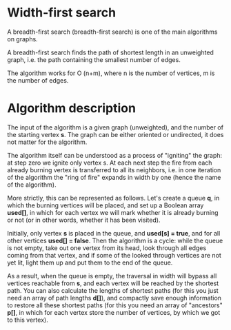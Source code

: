 # Width-first search
A breadth-first search (breadth-first search) is one of the main algorithms on graphs.

A breadth-first search finds the path of shortest length in an unweighted graph, i.e. the path containing the smallest number of edges.

The algorithm works for O (n+m), where n is the number of vertices, m is the number of edges.

# Algorithm description
The input of the algorithm is a given graph (unweighted), and the number of the starting vertex __s__. The graph can be either oriented or undirected, it does not matter for the algorithm.

The algorithm itself can be understood as a process of "igniting" the graph: at step zero we ignite only vertex s. At each next step the fire from each already burning vertex is transferred to all its neighbors, i.e. in one iteration of the algorithm the "ring of fire" expands in width by one (hence the name of the algorithm).

More strictly, this can be represented as follows. Let's create a queue __q__, in which the burning vertices will be placed, and set up a Boolean array __used[]__, in which for each vertex we will mark whether it is already burning or not (or in other words, whether it has been visited).

Initially, only vertex __s__ is placed in the queue, and __used[s] = true__, and for all other vertices __used[] = false__. Then the algorithm is a cycle: while the queue is not empty, take out one vertex from its head, look through all edges coming from that vertex, and if some of the looked through vertices are not yet lit, light them up and put them to the end of the queue.

As a result, when the queue is empty, the traversal in width will bypass all vertices reachable from __s__, and each vertex will be reached by the shortest path. You can also calculate the lengths of shortest paths (for this you just need an array of path lengths __d[]__), and compactly save enough information to restore all these shortest paths (for this you need an array of "ancestors" __p[]__, in which for each vertex store the number of vertices, by which we got to this vertex).
